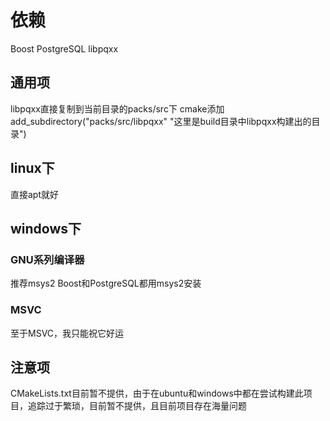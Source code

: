 # 依赖

Boost
PostgreSQL
libpqxx

## 通用项

libpqxx直接复制到当前目录的packs/src下
cmake添加add_subdirectory("packs/src/libpqxx" "这里是build目录中libpqxx构建出的目录")

## linux下

直接apt就好

## windows下

### GNU系列编译器

推荐msys2
Boost和PostgreSQL都用msys2安装

### MSVC

至于MSVC，我只能祝它好运


## 注意项

CMakeLists.txt目前暂不提供，由于在ubuntu和windows中都在尝试构建此项目，追踪过于繁琐，目前暂不提供，且目前项目存在海量问题
